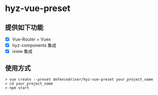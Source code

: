 # hyz-vue-preset

## 提供如下功能

- [x] Vue-Router + Vuex
- [x] hyz-components 集成
- [x] iview 集成

## 使用方式

```
> vue create --preset defencedriver/hyz-vue-preset your_project_name
> cd your_project_name
> npm start
```
